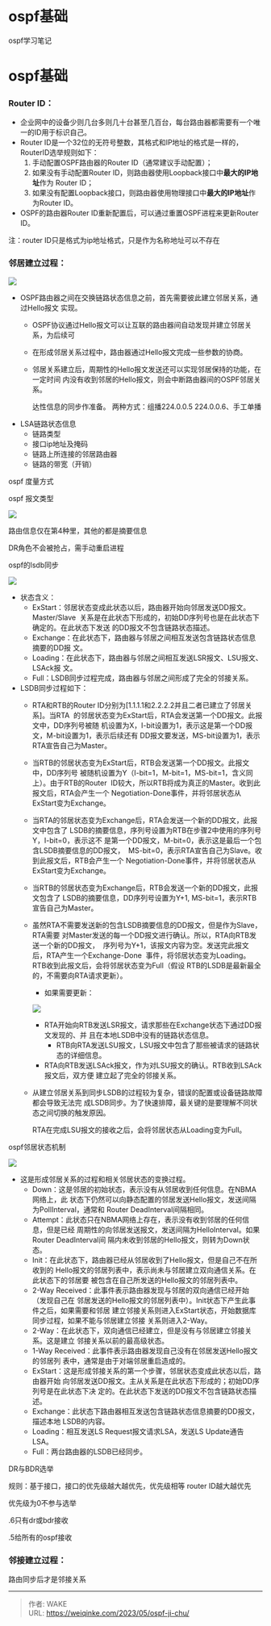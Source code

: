# ospf基础

ospf学习笔记
<!--more-->
# ospf基础

### **Router ID：**

-   企业网中的设备少则几台多则几十台甚至几百台，每台路由器都需要有一个唯一的ID用于标识自己。
-   Router ID是一个32位的无符号整数，其格式和IP地址的格式是一样的，RouterID选举规则如下：
    1.  手动配置OSPF路由器的Router ID（通常建议手动配置）；
    2.  如果没有手动配置Router ID，则路由器使用Loopback接口中**最大的IP地址**作为 Router ID；
    3.  如果没有配置Loopback接口，则路由器使用物理接口中**最大的IP地址**作为Router ID。
-   OSPF的路由器Router ID重新配置后，可以通过重置OSPF进程来更新Router ID。

注：router ID只是格式为ip地址格式，只是作为名称地址可以不存在

### **邻居建立过程：**

![](/post-images/1683042032465.png)

-   OSPF路由器之间在交换链路状态信息之前，首先需要彼此建立邻居关系，通过Hello报文 实现。
    -   OSPF协议通过Hello报文可以让互联的路由器间自动发现并建立邻居关系，为后续可
    -   在形成邻居关系过程中，路由器通过Hello报文完成一些参数的协商。
    -   邻居关系建立后，周期性的Hello报文发送还可以实现邻居保持的功能，在一定时间 内没有收到邻居的Hello报文，则会中断路由器间的OSPF邻居关系。

        达性信息的同步作准备。
        两种方式：组播224.0.0.5 224.0.0.6、手工单播
-   LSA链路状态信息
    -   链路类型
    -   接口ip地址及掩码
    -   链路上所连接的邻居路由器
    -   链路的带宽（开销）

ospf 度量方式

ospf 报文类型

![](/post-images/1683042055018.png)

路由信息仅在第4种里，其他的都是摘要信息

DR角色不会被抢占，需手动重启进程

ospf的lsdb同步

![](/post-images/1683042067477.png)

-   状态含义：
    -   ExStart：邻居状态变成此状态以后，路由器开始向邻居发送DD报文。Master/Slave  关系是在此状态下形成的，初始DD序列号也是在此状态下确定的。在此状态下发送 的DD报文不包含链路状态描述。
    -   Exchange：在此状态下，路由器与邻居之间相互发送包含链路状态信息摘要的DD报 文。
    -   Loading：在此状态下，路由器与邻居之间相互发送LSR报文、LSU报文、LSAck报 文。
    -   Full：LSDB同步过程完成，路由器与邻居之间形成了完全的邻接关系。
-   LSDB同步过程如下：
    -   RTA和RTB的Router ID分别为[1.1.1.1和2.2.2.2并且二者已建立了邻居关系]。当RTA  的邻居状态变为ExStart后，RTA会发送第一个DD报文。此报文中，DD序列号被随 机设置为X，I-bit设置为1，表示这是第一个DD报文，M-bit设置为1，表示后续还有 DD报文要发送，MS-bit设置为1，表示RTA宣告自己为Master。
    -   当RTB的邻居状态变为ExStart后，RTB会发送第一个DD报文。此报文中，DD序列号 被随机设置为Y（I-bit=1，M-bit=1，MS-bit=1，含义同上）。由于RTB的Router  ID较大，所以RTB将成为真正的Master。收到此报文后，RTA会产生一个 Negotiation-Done事件，并将邻居状态从ExStart变为Exchange。
    -   当RTA的邻居状态变为Exchange后，RTA会发送一个新的DD报文，此报文中包含了 LSDB的摘要信息，序列号设置为RTB在步骤2中使用的序列号Y，I-bit=0，表示这不 是第一个DD报文，M-bit=0，表示这是最后一个包含LSDB摘要信息的DD报文，  MS-bit=0，表示RTA宣告自己为Slave。收到此报文后，RTB会产生一个 Negotiation-Done事件，并将邻居状态从ExStart变为Exchange。
    -   当RTB的邻居状态变为Exchange后，RTB会发送一个新的DD报文，此报文包含了 LSDB的摘要信息，DD序列号设置为Y+1, MS-bit=1，表示RTB宣告自己为Master。
    -   虽然RTA不需要发送新的包含LSDB摘要信息的DD报文，但是作为Slave，RTA需要 对Master发送的每一个DD报文进行确认。所以，RTA向RTB发送一个新的DD报文，  序列号为Y+1，该报文内容为空。发送完此报文后，RTA产生一个Exchange-Done  事件，将邻居状态变为Loading。RTB收到此报文后，会将邻居状态变为Full（假设 RTB的LSDB是最新最全的，不需要向RTA请求更新）。
        -   如果需要更新：

           ![](/post-images/1683042094446.png)
        -   RTA开始向RTB发送LSR报文，请求那些在Exchange状态下通过DD报文发现的、并 且在本地LSDB中没有的链路状态信息。
            -   RTB向RTA发送LSU报文，LSU报文中包含了那些被请求的链路状态的详细信息。
        -   RTA向RTB发送LSAck报文，作为对LSU报文的确认。RTB收到LSAck报文后，双方便 建立起了完全的邻接关系。
    -   从建立邻居关系到同步LSDB的过程较为复杂，错误的配置或设备链路故障都会导致无法完 成LSDB同步。为了快速排障，最关键的是要理解不同状态之间切换的触发原因。

        RTA在完成LSU报文的接收之后，会将邻居状态从Loading变为Full。

ospf邻居状态机制

![](/post-images/1683042130529.png)

-   这是形成邻居关系的过程和相关邻居状态的变换过程。
    -   Down：这是邻居的初始状态，表示没有从邻居收到任何信息。在NBMA网络上，此 状态下仍然可以向静态配置的邻居发送Hello报文，发送间隔为PollInterval，通常和 Router DeadInterval间隔相同。
    -   Attempt：此状态只在NBMA网络上存在，表示没有收到邻居的任何信息，但是已经 周期性的向邻居发送报文，发送间隔为HelloInterval。如果Router DeadInterval间 隔内未收到邻居的Hello报文，则转为Down状态。
    -   Init：在此状态下，路由器已经从邻居收到了Hello报文，但是自己不在所收到的 Hello报文的邻居列表中，表示尚未与邻居建立双向通信关系。在此状态下的邻居要 被包含在自己所发送的Hello报文的邻居列表中。
    -   2-Way Received：此事件表示路由器发现与邻居的双向通信已经开始（发现自己在 邻居发送的Hello报文的邻居列表中）。Init状态下产生此事件之后，如果需要和邻居 建立邻接关系则进入ExStart状态，开始数据库同步过程，如果不能与邻居建立邻接 关系则进入2-Way。
    -   2-Way：在此状态下，双向通信已经建立，但是没有与邻居建立邻接关系。这是建立 邻接关系以前的最高级状态。
    -   1-Way Received：此事件表示路由器发现自己没有在邻居发送Hello报文的邻居列 表中，通常是由于对端邻居重启造成的。
    -   ExStart：这是形成邻接关系的第一个步骤，邻居状态变成此状态以后，路由器开始 向邻居发送DD报文。主从关系是在此状态下形成的；初始DD序列号是在此状态下决 定的。在此状态下发送的DD报文不包含链路状态描述。
    -   Exchange：此状态下路由器相互发送包含链路状态信息摘要的DD报文，描述本地 LSDB的内容。
    -   Loading：相互发送LS Request报文请求LSA，发送LS Update通告LSA。
    -   Full：两台路由器的LSDB已经同步。

DR与BDR选举

规则：基于接口，接口的优先级越大越优先，优先级相等 router ID越大越优先

优先级为0不参与选举

.6只有dr或bdr接收

.5给所有的ospf接收

### **邻接建立过程：**

路由同步后才是邻接关系


---

> 作者: WAKE  
> URL: https://weiqinke.com/2023/05/ospf-ji-chu/  

